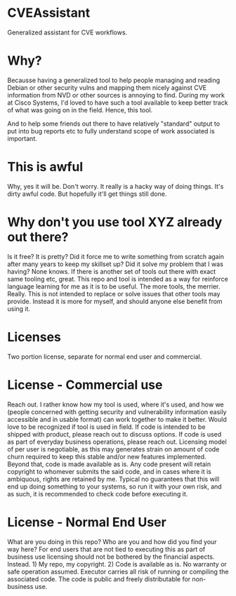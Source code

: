 # CVEAssistant
Generalized assistant for CVE workflows.

# Why?
Becausse having a generalized tool to help people managing and reading Debian or other security vulns and mapping them nicely against CVE information from NVD or other sources is annoying to find. During my work at Cisco Systems, I'd loved to have such a tool available to keep better track of what was going on in the field. Hence, this tool.

And to help some friends out there to have relatively "standard" output to put into bug reports etc to fully understand scope of work associated is important.

# This is awful
Why, yes it will be. Don't worry. It really is a hacky way of doing things. It's dirty awful code. But hopefully it'll get things still done.

# Why don't you use tool XYZ already out there?
Is it free? It is pretty? Did it force me to write something from scratch again after many years to keep my skillset up? Did it solve my problem that I was having? None knows. If there is another set of tools out there with exact same tooling etc, great. This repo and tool is intended as a way for reinforce language learning for me as it is to be useful. The more tools, the merrier. Really. This is not intended to replace or solve issues that other tools may provide. Instead it is more for myself, and should anyone else benefit from using it.

# Licenses
Two portion license, separate for normal end user and commercial. 

# License - Commercial use
Reach out. I rather know how my tool is used, where it's used, and how we (people concerned with getting security and vulnerability information easily accessible and in usable format) can work together to make it better. Would love to be recognized if tool is used in field. If code is intended to be shipped with product, please reach out to discuss options. If code is used as part of everyday business operations, please reach out. Licensing model of per user is negotiable, as this may generates strain on amount of code churn required to keep this stable and/or new features implemented. Beyond that, code is made available as is. Any code present will retain copyright to whomever submits the said code, and in cases where it is ambiquous, rights are retained by me. Typical no guarantees that this will end up doing something to your systems, so run it with your own risk, and as such, it is recommended to check code before executing it.

# License - Normal End User
What are you doing in this repo? Who are you and how did you find your way here? For end users that are not tied to executing this as part of business use licensing should not be bothered by the financial aspects. Instead. 1) My repo, my copyright. 2) Code is available as is. No warranty or safe operation assumed. Executor carries all risk of running or compiling the associated code. The code is public and freely distributable for non-business use.
